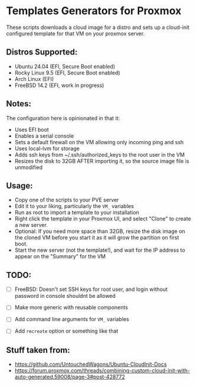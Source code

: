 # Templates Generators for Proxmox

These scripts downloads a cloud image for a distro and sets up a cloud-init
configured template for that VM on your proxmox server.

## Distros Supported:
- Ubuntu 24.04 (EFI, Secure Boot enabled)
- Rocky Linux 9.5 (EFI, Secure Boot enabled)
- Arch Linux (EFI)
- FreeBSD 14.2 (EFI, work in progress)

## Notes:

The configuration here is opinionated in that it:
- Uses EFI boot
- Enables a serial console
- Sets a default firewall on the VM allowing only incoming ping and ssh
- Uses local-lvm for storage
- Adds ssh keys from ~/.ssh/authorized_keys to the root user in the VM
- Resizes the disk to 32GB AFTER importing it, so the source image file is unmodified

## Usage:

- Copy one of the scripts to your PVE server
- Edit it to your liking, particularly the `VM_` variables
- Run as root to import a template to your installation
- Right click the template in your Proxmox UI, and select "Clone" to create a new server.
- Optional: If you need more space than 32GB, resize the disk image on the cloned VM before you start it as it will grow the partition on first boot.
- Start the new server (not the template!), and wait for the IP address to appear on the "Summary" for the VM


## TODO:
- [ ] FreeBSD: Doesn't set SSH keys for root user, and login without password in console shouldnt be allowed
- [ ] Make more generic with reusable components
- [ ] Add command line arguments for `VM_` variables
- [ ] Add `recreate` option or something like that


## Stuff taken from:
- https://github.com/UntouchedWagons/Ubuntu-CloudInit-Docs
- https://forum.proxmox.com/threads/combining-custom-cloud-init-with-auto-generated.59008/page-3#post-428772

